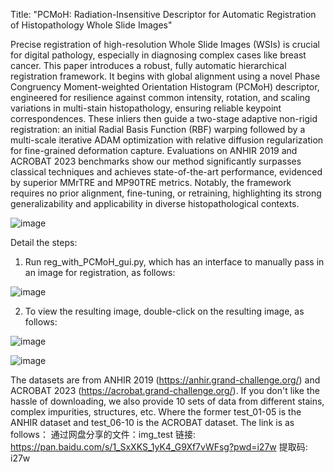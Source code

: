 
Title: "PCMoH: Radiation-Insensitive Descriptor for Automatic Registration of Histopathology Whole Slide Images"

Precise registration of high-resolution Whole Slide Images (WSIs) is crucial for digital pathology, especially in diagnosing complex cases like breast cancer. This paper introduces a robust, fully automatic hierarchical registration framework. It begins with global alignment using a novel Phase Congruency Moment-weighted Orientation Histogram (PCMoH) descriptor, engineered for resilience against common intensity, rotation, and scaling variations in multi-stain histopathology, ensuring reliable keypoint correspondences. These inliers then guide a two-stage adaptive non-rigid registration: an initial Radial Basis Function (RBF) warping followed by a multi-scale iterative ADAM optimization with relative diffusion regularization for fine-grained deformation capture. Evaluations on ANHIR 2019 and ACROBAT 2023 benchmarks show our method significantly surpasses classical techniques and achieves state-of-the-art performance, evidenced by superior MMrTRE and MP90TRE metrics. Notably, the framework requires no prior alignment, fine-tuning, or retraining, highlighting its strong generalizability and applicability in diverse histopathological contexts. 

![image](https://github.com/user-attachments/assets/a0198246-d0c8-4e52-a650-b82d78b442ea)

Detail the steps:
1. Run reg_with_PCMoH_gui.py, which has an interface to manually pass in an image for registration, as follows:

![image](https://github.com/user-attachments/assets/3521fc0c-c821-4c42-895c-b9ea10cf18ee)

2. To view the resulting image, double-click on the resulting image, as follows:

![image](https://github.com/user-attachments/assets/9adba50c-f239-4c03-92a2-f452b9533a95)

![image](https://github.com/user-attachments/assets/68403f08-6c37-4dc4-8b94-3f59143b4ba5)

The datasets are from ANHIR 2019 (https://anhir.grand-challenge.org/) and ACROBAT 2023 (https://acrobat.grand-challenge.org/).
If you don't like the hassle of downloading, we also provide 10 sets of data from different stains, complex impurities, structures, etc. Where the former test_01-05 is the ANHIR dataset and test_06-10 is the ACROBAT dataset. The link is as follows：
通过网盘分享的文件：img_test
链接: https://pan.baidu.com/s/1_SxXKS_1yK4_G9Xf7vWFsg?pwd=i27w 提取码: i27w 





